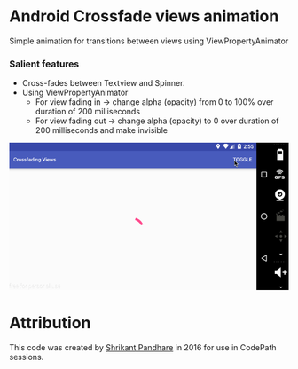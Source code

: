 # Android Crossfade views animation
Simple animation for transitions between views using ViewPropertyAnimator

### Salient features
* Cross-fades between Textview and Spinner.
* Using ViewPropertyAnimator
  * For view fading in -> change alpha (opacity) from 0 to 100% over duration of 200 milliseconds
  * For view fading out -> change alpha (opacity) to 0 over duration of 200 milliseconds and make invisible

![Alt text](crossfading-views.gif?raw=true "Video Walkthrough")

# Attribution
This code was created by [Shrikant Pandhare](https://github.com/shrikant0013) in 2016 for use in CodePath sessions.

